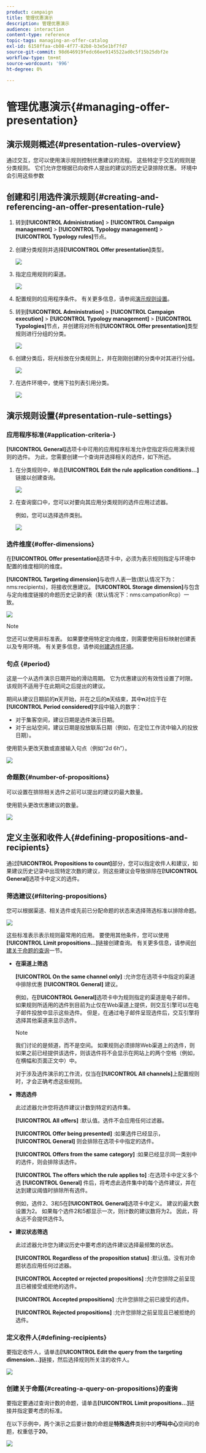 ```yaml
---
product: campaign
title: 管理优惠演示
description: 管理优惠演示
audience: interaction
content-type: reference
topic-tags: managing-an-offer-catalog
exl-id: 6158ffaa-cb08-4f77-82b8-b3e5e1bf7fd7
source-git-commit: 98d646919fedc66ee9145522ad0c5f15b25dbf2e
workflow-type: tm+mt
source-wordcount: '996'
ht-degree: 0%

---
```


# 管理优惠演示{#managing-offer-presentation}

## 演示规则概述{#presentation-rules-overview}

通过交互，您可以使用演示规则控制优惠建议的流程。 这些特定于交互的规则是分类规则。 它们允许您根据已向收件人提出的建议的历史记录排除优惠。 环境中会引用这些参数

## 创建和引用选件演示规则{#creating-and-referencing-an-offer-presentation-rule}

1. 转到&#x200B;**[!UICONTROL Administration]** > **[!UICONTROL Campaign management]** > **[!UICONTROL Typology management]** > **[!UICONTROL Typology rules]**&#x200B;节点。
1. 创建分类规则并选择&#x200B;**[!UICONTROL Offer presentation]**&#x200B;类型。

   ![](assets/offer_typology_001.png)

1. 指定应用规则的渠道。

   ![](assets/offer_typology_002.png)

1. 配置规则的应用程序条件。 有关更多信息，请参阅[演示规则设置](#presentation-rule-settings)。
1. 转到&#x200B;**[!UICONTROL Administration]** > **[!UICONTROL Campaign execution]** > **[!UICONTROL Typology management]** > **[!UICONTROL Typologies]**&#x200B;节点，并创建将对所有&#x200B;**[!UICONTROL Offer presentation]**&#x200B;类型规则进行分组的分类。

   ![](assets/offer_typology_003.png)

1. 创建分类后，将光标放在分类规则上，并在刚刚创建的分类中对其进行分组。

   ![](assets/offer_typology_004.png)

1. 在选件环境中，使用下拉列表引用分类。

   ![](assets/offer_typology_005.png)

## 演示规则设置{#presentation-rule-settings}

### 应用程序标准{#application-criteria-}

**[!UICONTROL General]**&#x200B;选项卡中可用的应用程序标准允许您指定将应用演示规则的选件。 为此，您需要创建一个查询并选择相关的选件，如下所述。

1. 在分类规则中，单击&#x200B;**[!UICONTROL Edit the rule application conditions...]**&#x200B;链接以创建查询。

   ![](assets/offer_typology_006.png)

1. 在查询窗口中，您可以对要向其应用分类规则的选件应用过滤器。

   例如，您可以选择选件类别。

   ![](assets/offer_typology_008.png)

### 选件维度{#offer-dimensions}

在&#x200B;**[!UICONTROL Offer presentation]**&#x200B;选项卡中，必须为表示规则指定与环境中配置的维度相同的维度。

**[!UICONTROL Targeting dimension]**&#x200B;与收件人表一致(默认情况下为：nms:recipients)，将接收优惠建议。 **[!UICONTROL Storage dimension]**&#x200B;与包含与定向维度链接的命题历史记录的表（默认情况下：nms:campationRcp）一致。

![](assets/offer_typology_009.png)

>[!NOTE]
>
>您还可以使用非标准表。 如果要使用特定定向维度，则需要使用目标映射创建表以及专用环境。 有关更多信息，请参阅[创建选件环境](../../interaction/using/live-design-environments.md#creating-an-offer-environment)。

### 句点 {#period}

这是一个从选件演示日期开始的滑动周期。 它为优惠建议的有效性设置了时限。 该规则不适用于在此期间之后提出的建议。

期间从建议日期前的&#x200B;**n**&#x200B;天开始，并在之后的&#x200B;**n**&#x200B;天结束，其中&#x200B;**n**&#x200B;对应于在&#x200B;**[!UICONTROL Period considered]**&#x200B;字段中输入的数字：

* 对于集客空间，建议日期是选件演示日期。
* 对于出站空间，建议日期是投放联系日期（例如，在定位工作流中输入的投放日期）。

使用箭头更改天数或直接输入句点（例如“2d 6h”）。

![](assets/offer_typology_010.png)

### 命题数{#number-of-propositions}

可以设置在排除相关选件之前可以提出的建议的最大数量。

使用箭头更改优惠建议的数量。

![](assets/offer_typology_011.png)

## 定义主张和收件人{#defining-propositions-and-recipients}

通过&#x200B;**[!UICONTROL Propositions to count]**&#x200B;部分，您可以指定收件人和建议，如果建议历史记录中出现特定次数的建议，则这些建议会导致排除在&#x200B;**[!UICONTROL General]**&#x200B;选项卡中定义的选件。

### 筛选建议{#filtering-propositions}

您可以根据渠道、相关选件或先前已分配命题的状态来选择筛选标准以排除命题。

![](assets/offer_typology_014.png)

这些标准表示表示规则最常用的应用。 要使用其他条件，您可以使用&#x200B;**[!UICONTROL Limit propositions...]**&#x200B;链接创建查询。 有关更多信息，请参阅[创建关于命题的查询](#creating-a-query-on-propositions)一节。

* **在渠道上筛选**

   **[!UICONTROL On the same channel only]** :允许您在选项卡中指定的渠道中排除优惠 **[!UICONTROL General]** 建议。

   例如，在&#x200B;**[!UICONTROL General]**&#x200B;选项卡中为规则指定的渠道是电子邮件。 如果规则所适用的选件到目前为止仅在Web渠道上提供，则交互引擎可以在电子邮件投放中显示这些选件。 但是，在通过电子邮件呈现选件后，交互引擎将选择其他渠道来显示选件。

   >[!NOTE]
   >
   >我们讨论的是频道，而不是空间。 如果规则必须排除Web渠道上的选件，则如果之前已经提供该选件，则该选件将不会显示在网站上的两个空格（例如，在横幅和页面正文中）中。
   >
   >对于涉及选件演示的工作流，仅当在&#x200B;**[!UICONTROL All channels]**&#x200B;上配置规则时，才会正确考虑这些规则。

* **筛选选件**

   此过滤器允许您将选件建议计数到特定的选件集。

   **[!UICONTROL All offers]** :默认值。选件不会应用任何过滤器。

   **[!UICONTROL Offer being presented]** :如果选件已经显示， **[!UICONTROL General]** 则会排除在选项卡中指定的选件。

   **[!UICONTROL Offers from the same category]** :如果已经显示同一类别中的选件，则会排除该选件。

   **[!UICONTROL The offers which the rule applies to]** :在选项卡中定义多个选 **[!UICONTROL General]** 件后，将考虑此选件集中的每个选件建议，并在达到建议阈值时排除所有选件。

   例如，选件2、3和5在&#x200B;**[!UICONTROL General]**&#x200B;选项卡中定义。 建议的最大数设置为2。 如果每个选件2和5都显示一次，则计数的建议数将为2。 因此，将永远不会提供选件3。

* **建议状态筛选**

   此过滤器允许您为建议历史中要考虑的选件建议选择最频繁的状态。

   **[!UICONTROL Regardless of the proposition status]** :默认值。没有对命题状态应用任何过滤器。

   **[!UICONTROL Accepted or rejected propositions]** :允许您排除之前呈现且已被接受或拒绝的选件。

   **[!UICONTROL Accepted propositions]** :允许您排除之前已接受的选件。

   **[!UICONTROL Rejected propositions]** :允许您排除之前呈现且已被拒绝的选件。

### 定义收件人{#defining-recipients}

要指定收件人，请单击&#x200B;**[!UICONTROL Edit the query from the targeting dimension...]**&#x200B;链接，然后选择规则所关注的收件人。

![](assets/offer_typology_012.png)

### 创建关于命题{#creating-a-query-on-propositions}的查询

要指定要通过查询计数的命题，请单击&#x200B;**[!UICONTROL Limit propositions...]**&#x200B;链接并指定要考虑的标准。

在以下示例中，两个演示之后要计数的命题是&#x200B;**特殊选件**&#x200B;类别中的&#x200B;**呼叫中心**&#x200B;空间的命题，权重低于&#x200B;**20**。

![](assets/offer_typology_013.png)
